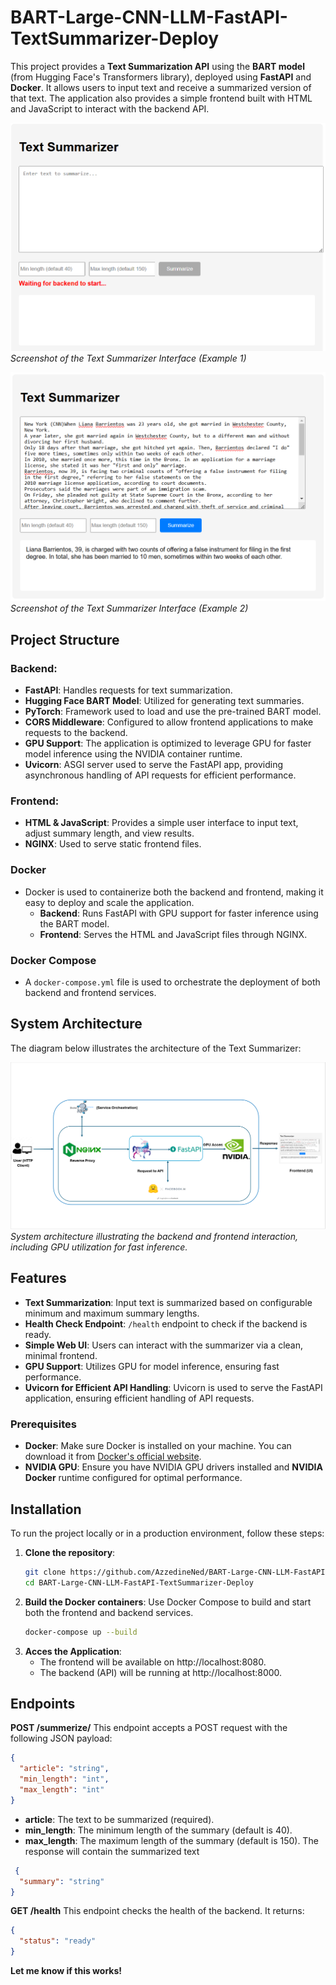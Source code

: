 # **BART-Large-CNN-LLM-FastAPI-TextSummarizer-Deploy**

This project provides a **Text Summarization API** using the **BART model** (from Hugging Face's Transformers library), deployed using **FastAPI** and **Docker**. It allows users to input text and receive a summarized version of that text. The application also provides a simple frontend built with HTML and JavaScript to interact with the backend API.

![UI Screenshot 1](https://github.com/AzzedineNed/BART-Large-CNN-LLM-FastAPI-TextSummarizer-Deploy/blob/master/screenshots/UI1.PNG)  
*Screenshot of the Text Summarizer Interface (Example 1)*

![UI Screenshot 2](https://github.com/AzzedineNed/BART-Large-CNN-LLM-FastAPI-TextSummarizer-Deploy/blob/master/screenshots/UI2.PNG)  
*Screenshot of the Text Summarizer Interface (Example 2)*

## **Project Structure**

### **Backend:**
- **FastAPI**: Handles requests for text summarization.
- **Hugging Face BART Model**: Utilized for generating text summaries.
- **PyTorch**: Framework used to load and use the pre-trained BART model.
- **CORS Middleware**: Configured to allow frontend applications to make requests to the backend.
- **GPU Support**: The application is optimized to leverage GPU for faster model inference using the NVIDIA container runtime.
- **Uvicorn**: ASGI server used to serve the FastAPI app, providing asynchronous handling of API requests for efficient performance.

### **Frontend:**
- **HTML & JavaScript**: Provides a simple user interface to input text, adjust summary length, and view results.
- **NGINX**: Used to serve static frontend files.

### **Docker**
- Docker is used to containerize both the backend and frontend, making it easy to deploy and scale the application.
  - **Backend**: Runs FastAPI with GPU support for faster inference using the BART model.
  - **Frontend**: Serves the HTML and JavaScript files through NGINX.

### **Docker Compose**
- A `docker-compose.yml` file is used to orchestrate the deployment of both backend and frontend services.

## **System Architecture**
The diagram below illustrates the architecture of the Text Summarizer:

![System Architecture Diagram](https://github.com/AzzedineNed/BART-Large-CNN-LLM-FastAPI-TextSummarizer-Deploy/blob/master/screenshots/Diagram.PNG)  
*System architecture illustrating the backend and frontend interaction, including GPU utilization for fast inference.*

## **Features**
- **Text Summarization**: Input text is summarized based on configurable minimum and maximum summary lengths.
- **Health Check Endpoint**: `/health` endpoint to check if the backend is ready.
- **Simple Web UI**: Users can interact with the summarizer via a clean, minimal frontend.
- **GPU Support**: Utilizes GPU for model inference, ensuring fast performance.
- **Uvicorn for Efficient API Handling**: Uvicorn is used to serve the FastAPI application, ensuring efficient handling of API requests.

### **Prerequisites**
- **Docker**: Make sure Docker is installed on your machine. You can download it from [Docker's official website](https://www.docker.com/products/docker-desktop).
- **NVIDIA GPU**: Ensure you have NVIDIA GPU drivers installed and **NVIDIA Docker** runtime configured for optimal performance.

## **Installation**

To run the project locally or in a production environment, follow these steps:

1. **Clone the repository**:
   ```bash
   git clone https://github.com/AzzedineNed/BART-Large-CNN-LLM-FastAPI-TextSummarizer-Deploy.git
   cd BART-Large-CNN-LLM-FastAPI-TextSummarizer-Deploy
   ```
2. **Build the Docker containers**:
   Use Docker Compose to build and start both the frontend and backend services.
   ```bash
   docker-compose up --build
   ```
3. **Acces the Application**:
   - The frontend will be available on http://localhost:8080.
   - The backend (API) will be running at http://localhost:8000.

## **Endpoints**
**POST /summerize/**
This endpoint accepts a POST request with the following JSON payload:
```json
{
  "article": "string",
  "min_length": "int",
  "max_length": "int"
}
```
- **article**: The text to be summarized (required).
- **min_length**: The minimum length of the summary (default is 40).
- **max_length**: The maximum length of the summary (default is 150).
The response will contain the summarized text
```json
 {
  "summary": "string"
}
```
**GET /health**
This endpoint checks the health of the backend. It returns:
```json
{
  "status": "ready"
}
```

**Let me know if this works!**


   

   


